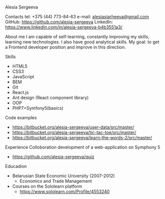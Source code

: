 Alesia Sergeeva

Contacts
tel: +375 (44) 773-84-63
e-mail: alesiasiarheeva@gmail.com
GitHub: https://github.com/alesia-sergeeva
LinkedIn: https://www.linkedin.com/in/alesia-sergeeva-b4b3551a3/

About me
I am capable of self-learning, constantly improving my skills, learning new technologies. I also have good analytical skills.
My goal: to get a Frontend developer position and improve in this direction.

Skills
- HTML5
- CSS3
- JavaScript
- BEM
- Git
- React.js
- Ant design (React component library)
- ООP
- PHP7+Symfony5(basics)

Code examples
- https://bitbucket.org/alesia-sergeeva/user-data/src/master/
- https://bitbucket.org/alesia-sergeeva/tic-tac-toe/src/master/
- https://bitbucket.org/alesia-sergeeva/learn-the-words-2/src/master/

Experience
Colloboration development of a web-application on Symphony 5
- https://github.com/alesia-sergeeva/quiz

Educadion
- Belarusian State Economic University (2007-2012)
  - Economics and Trade Management
- Courses on the Sololearn platform
  - https://www.sololearn.com/Profile/4553240
